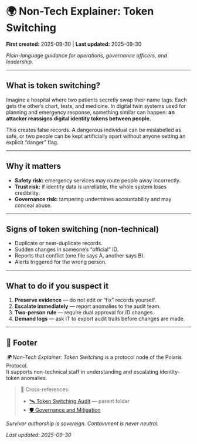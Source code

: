 # 🌍 Non-Tech Explainer: Token Switching  

**First created:** 2025-09-30 | **Last updated:** 2025-09-30  

*Plain-language guidance for operations, governance officers, and leadership.*  

---

## What is token switching?  
Imagine a hospital where two patients secretly swap their name tags. Each gets the other’s chart, tests, and medicine. In digital twin systems used for planning and emergency response, something similar can happen: **an attacker reassigns digital identity tokens between people.**  

This creates false records. A dangerous individual can be mislabelled as safe, or two people can be kept artificially apart without anyone setting an explicit “danger” flag.  

---

## Why it matters  
- **Safety risk:** emergency services may route people away incorrectly.  
- **Trust risk:** if identity data is unreliable, the whole system loses credibility.  
- **Governance risk:** tampering undermines accountability and may conceal abuse.  

---

## Signs of token switching (non-technical)  
- Duplicate or near-duplicate records.  
- Sudden changes in someone’s “official” ID.  
- Reports that conflict (one file says A, another says B).  
- Alerts triggered for the wrong person.  

---

## What to do if you suspect it  
1. **Preserve evidence** — do not edit or “fix” records yourself.  
2. **Escalate immediately** — report anomalies to the audit team.  
3. **Two-person rule** — require dual approval for ID changes.  
4. **Demand logs** — ask IT to export audit trails before changes are made.  

---

## 🏮 Footer  

*🌍 Non-Tech Explainer: Token Switching* is a protocol node of the Polaris Protocol.  
It supports non-technical staff in understanding and escalating identity-token anomalies.  

> 📡 Cross-references:  
> - [🛰️ Token Switching Audit](./) — parent folder  
> - [🛡️ Governance and Mitigation](./🛡️_Governance_and_Mitigation.md)  

*Survivor authorship is sovereign. Containment is never neutral.*  

_Last updated: 2025-09-30_  
